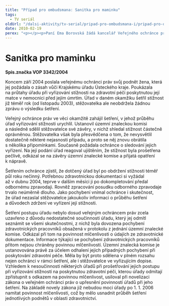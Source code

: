 ```yaml
---
title: "Případ pro ombudsmana: Sanitka pro maminku"
tags:
  - TV seriál
oldUrl: "/dalsi-aktivity/tv-serial/pripad-pro-ombudsmana-i/pripad-pro-ombudsmana-sanitka-pro-maminku/"
date: 2010-02-19
perex: "<p></p><p>Paní Ema Borovská žádá kancelář Veřejného ochránce práv o pomoc při šetření její stížnosti na zdravotní péči poskytnutou její matce. Nemohla se léta dočkat odpovědí úřadů na nejasnosti kolem smrti své matky.</p>"
---
```


<!-- imported from the old website -->

<h1>Sanitka pro maminku</h1><p><b>Spis.značka VOP 3342/2004</b></p><p>Koncem září 2004 poslala veřejnému ochránci práv svůj podnět žena, která jej požádala o zásah vůči Krajskému úřadu Ústeckého kraje. Poukázala na průtahy úřadu při vyřizování stížnosti na zdravotní péči poskytnutou její matce v nemocnici před jejím úmrtím. Úřad v daném okamžiku šetřil stížnost již téměř rok (od listopadu 2003), stěžovatelka ale neobdržela žádnou zprávu o výsledku šetření. </p><p>Veřejný ochránce práv ve věci okamžitě zahájil šetření, v jehož průběhu úřad vyřizování stížnosti urychlil. Ustanovil územní znaleckou komisi a následně sdělil stěžovatelce své závěry, v nichž shledal stížnost částečně oprávněnou. Stěžovatelka však byla přesvědčena o tom, že nevysvětlil dostatečně některé nejasnosti případu, a proto se něj znovu obrátila s několika připomínkami. Současně požádala ochránce o sledování jejich vyřízení. Na její podání úřad reagoval ujištěním, že stížnost byla prošetřena pečlivě, odkázal se na závěry územní znalecké komise a přijatá opatření k nápravě.</p><p>Šetřením ochránce zjistil, že dotčený úřad byl po obdržení stížnosti téměř půl roku nečinný. Potřebnou zdravotnickou dokumentaci si vyžádal až v dubnu 2004, teprve v dalším měsíci ji po dokompletování předal odbornému zpravodaji. Rovněž zpracování posudku odborného zpravodaje trvalo neúměrně dlouho. Jako pochybení vnímal ochránce i skutečnost, že úřad nezaslal stěžovatelce jakoukoliv informaci o průběhu šetření a důvodech zdržení ve vyřízení její stížnosti.</p><p>Šetření postupu úřadu nebylo dosud veřejným ochráncem práv zcela uzavřeno z důvodu nedostatečné součinnosti úřadu, který jej odmítl seznámit se všemi skutečnostmi, z nichž byla dovozena pochybení zdravotnických pracovníků obsažená v protokolu z jednání územní znalecké komise. Odkázal při tom na povinnost mlčenlivosti o údajích ze zdravotnické dokumentace. Informace týkající se pochybení zdravotnických pracovníků přitom nejsou chráněny povinnou mlčenlivostí. Územní znalecká komise je ustanovována právě za účelem odhalení jejich případných pochybení při poskytování zdravotní péče. Měla by být proto sdělena v plném rozsahu nejen ochránci v rámci šetření, ale i stěžovatelce ve vyřizujícím dopise. Vzhledem k nesoučinnosti některých úřadů při prošetřování jejich postupu při vyřizování stížností na poskytnutou zdravotní péči, kterou úřady odmítají zpřístupnit s odkazem na povinnou mlčenlivost, usiloval při novelizaci zákona o veřejném ochránci práv o upřesnění povinností úřadů při jeho šetření. Na základě novely zákona již nebudou moci úřady po 1. 1. 2006 namítat povinnost mlčenlivosti, což by mělo usnadnit průběh šetření jednotlivých podnětů v oblasti zdravotnictví. </p>
